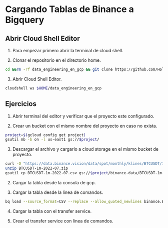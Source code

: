 # Cargando Tablas de Binance a Bigquery

## Abrir Cloud Shell Editor

1. Para empezar primero abrir la terminal de cloud shell.

2. Clonar el repositorio en el directorio home.

```bash
cd &&rm -rf data_engineering_en_gcp && git clone https://github.com/HolaGCP/data_engineering_en_gcp.git
```

3. Abrir Cloud Shell Editor.

```bash
cloudshell ws $HOME/data_engineering_en_gcp
```

## Ejercicios

1. Abrir terminal del editor y verificar que el proyecto este configurado.

2. Crear un bucket con el mismo nombre del proyecto en caso no exista.

```bash
project=$(gcloud config get project)
gsutil mb -b on -l us-east1 gs://$project/
```

3. Descargar el archivo y cargarlo a cloud storage en el mismo bucket de proyecto.

```bash
curl -O "https://data.binance.vision/data/spot/monthly/klines/BTCUSDT/1m/BTCUSDT-1m-2022-07.zip"
unzip BTCUSDT-1m-2022-07.zip
gsutil cp BTCUSDT-1m-2022-07.csv gs://$project/binance-data/BTCUSDT-1m-2022-07.csv
```

2. Cargar la tabla desde la consola de gcp.

3. Cargar la tabla desde la linea de comandos.

```bash
bq load --source_format=CSV --replace --allow_quoted_newlines binance.BTCUSDT gs://$project/binance-data/BTCUSDT-1m-2022-07.csv 3_bigquery_inicio/schema.json
```

4. Cargar la tabla con el transfer service.

5. Crear el transfer service con linea de comandos.
